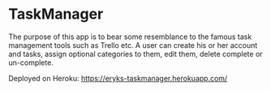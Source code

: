 # TaskManager

The purpose of this app is to bear some resemblance to the famous task management tools such as Trello etc. A user can create his or her account and tasks, assign optional categories to them, edit them, delete complete or un-complete.

Deployed on Heroku: https://eryks-taskmanager.herokuapp.com/
